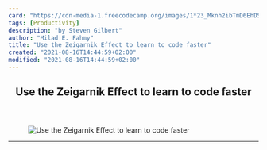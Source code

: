 ```yaml
---
card: "https://cdn-media-1.freecodecamp.org/images/1*23_Mknh2ibTmD6EhDStSdQ.jpeg"
tags: [Productivity]
description: "by Steven Gilbert"
author: "Milad E. Fahmy"
title: "Use the Zeigarnik Effect to learn to code faster"
created: "2021-08-16T14:44:59+02:00"
modified: "2021-08-16T14:44:59+02:00"
---
```

<div class="site-wrapper">
<main id="site-main" class="site-main outer">
<div class="inner">
<article class="post-full post tag-productivity tag-javascript tag-learning-to-code tag-life-lessons tag-programming ">
<header class="post-full-header">
<h1 class="post-full-title">Use the Zeigarnik Effect to learn to code faster</h1>
</header>
<figure class="post-full-image">
<picture>
<source media="(max-width: 700px)" sizes="1px" srcset="data:image/gif;base64,R0lGODlhAQABAIAAAAAAAP///yH5BAEAAAAALAAAAAABAAEAAAIBRAA7 1w">
<source media="(min-width: 701px)" sizes="(max-width: 800px) 400px,
(max-width: 1170px) 700px,
1400px" srcset="https://cdn-media-1.freecodecamp.org/images/1*23_Mknh2ibTmD6EhDStSdQ.jpeg 300w,
https://cdn-media-1.freecodecamp.org/images/1*23_Mknh2ibTmD6EhDStSdQ.jpeg 600w,
https://cdn-media-1.freecodecamp.org/images/1*23_Mknh2ibTmD6EhDStSdQ.jpeg 1000w,
https://cdn-media-1.freecodecamp.org/images/1*23_Mknh2ibTmD6EhDStSdQ.jpeg 2000w">
<img onerror="this.style.display='none'" src="https://cdn-media-1.freecodecamp.org/images/1*23_Mknh2ibTmD6EhDStSdQ.jpeg" alt="Use the Zeigarnik Effect to learn to code faster">
</picture>
</figure>
<section class="post-full-content">
<div class="post-content medium-migrated-article">
</div>
<hr>
</section>
</article>
</div>
</main>
</div>
<!-- Google Tag Manager (noscript) -->
<!-- End Google Tag Manager (noscript) -->
